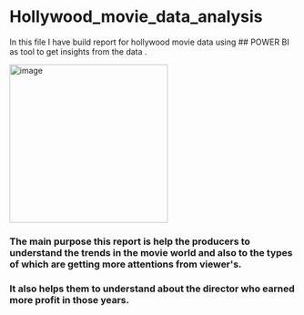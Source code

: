 # Hollywood_movie_data_analysis 
In this file I have build report for hollywood movie data using ## POWER BI as tool to get insights from the data .

<img width="278" alt="image" src="https://user-images.githubusercontent.com/91627799/218157873-17723e2a-fa08-4d79-a1c4-16d56f5a4e3c.png">

### The main purpose this report is help the producers to understand the trends in the movie world and also to the types of which are getting more attentions from viewer's.
### It also helps them to understand about the director who earned more profit in those years.
